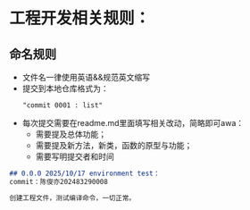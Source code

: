# 工程开发相关规则：

## 命名规则
- 文件名一律使用英语&&规范英文缩写
- 提交到本地仓库格式为：
  ```plaintxt
  "commit 0001 : list"
  ```
- 每次提交需要在readme.md里面填写相关改动，简略即可awa：
  - 需要提及总体功能；
  - 需要提及新方法，新类，函数的原型与功能；
  - 需要写明提交者和时间
```markdown
## 0.0.0 2025/10/17 environment test：
commit：陈俊亦202483290008

创建工程文件，测试编译命令，一切正常。
```